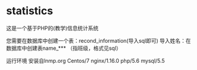 # statistics
这是一个基于PHP的(教学)信息统计系统

您需要在数据库中创建一个表：recond_information(导入sql即可)
导入姓名：在数据库中创建表name_*** （指班级，格式见sql）

运行环境 安装自lnmp.org
Centos/7
nginx/1.16.0
php/5.6
mysql/5.5
